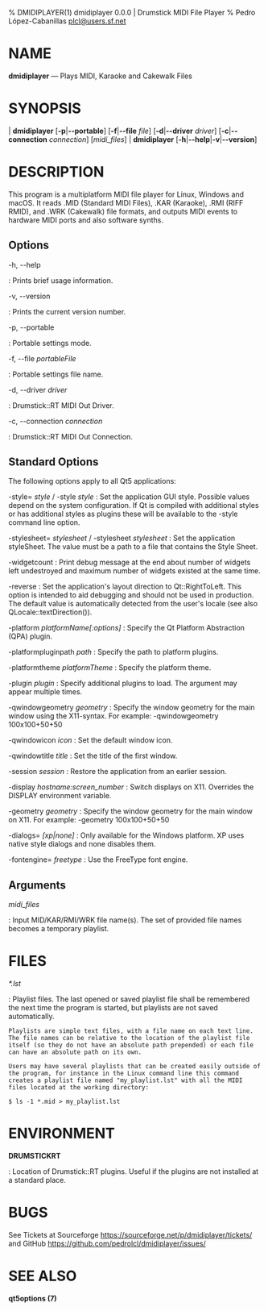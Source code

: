 % DMIDIPLAYER(1) dmidiplayer 0.0.0 | Drumstick MIDI File Player
% Pedro López-Cabanillas <plcl@users.sf.net>

# NAME

**dmidiplayer** — Plays MIDI, Karaoke and Cakewalk Files

# SYNOPSIS

| **dmidiplayer** \[**-p**|**--portable**] [**-f**|**--file** _file_] [**-d**|**--driver** _driver_] [**-c**|**--connection** _connection_] \[_midi_files_]
| **dmidiplayer** \[**-h**|**--help**|**-v**|**--version**]

# DESCRIPTION

This program is a multiplatform MIDI file player for Linux, Windows and macOS. 
It reads .MID (Standard MIDI Files), .KAR (Karaoke), .RMI (RIFF RMID), and .WRK (Cakewalk) file formats, 
and outputs MIDI events to hardware MIDI ports and also software synths.

## Options

-h, --help

:   Prints brief usage information.

-v, --version

:   Prints the current version number.

-p, --portable

:   Portable settings mode.

-f, --file _portableFile_

:   Portable settings file name.
  
-d, --driver _driver_

:   Drumstick::RT MIDI Out Driver.

-c, --connection _connection_

:   Drumstick::RT MIDI Out Connection.

## Standard Options

The following options apply to all Qt5 applications:

-style= _style_ / -style _style_
:   Set the application GUI style. Possible values depend on the system configuration. 
    If Qt is compiled with additional styles or has additional styles as plugins these
    will be available to the -style command line option.

-stylesheet= _stylesheet_ / -stylesheet _stylesheet_
:   Set the application styleSheet. The value must be a path to a file that contains the Style Sheet.

-widgetcount
:   Print debug message at the end about number of widgets left undestroyed and maximum number of widgets existed at the same time.

-reverse
:   Set the application's layout direction to Qt::RightToLeft. This option is intended to aid debugging and should not be used in production. 
    The default value is automatically detected from the user's locale (see also QLocale::textDirection()).

-platform _platformName[:options]_
:   Specify the Qt Platform Abstraction (QPA) plugin.

-platformpluginpath _path_
:   Specify the path to platform plugins.

-platformtheme _platformTheme_
:   Specify the platform theme.

-plugin _plugin_
:   Specify additional plugins to load. The argument may appear multiple times.

-qwindowgeometry _geometry_
:   Specify the window geometry for the main window using the X11-syntax. For example: -qwindowgeometry 100x100+50+50

-qwindowicon _icon_
:   Set the default window icon.

-qwindowtitle _title_
:   Set the title of the first window.

-session _session_
:   Restore the application from an earlier session.

-display _hostname:screen_number_
:   Switch displays on X11. Overrides the DISPLAY environment variable.

-geometry _geometry_
:   Specify the window geometry for the main window on X11. For example: -geometry 100x100+50+50

-dialogs= _[xp|none]_
:   Only available for the Windows platform. XP uses native style dialogs and none disables them.

-fontengine= _freetype_
:   Use the FreeType font engine.

## Arguments

_midi_files_

:   Input MID/KAR/RMI/WRK file name(s). The set of provided file names becomes a temporary playlist.

# FILES

*\*.lst*

:   Playlist files. The last opened or saved playlist file shall be remembered the next time the program is started, but playlists are not saved automatically.

    Playlists are simple text files, with a file name on each text line. The file names can be relative to the location of the playlist file itself (so they do not have an absolute path prepended) or each file can have an absolute path on its own.

    Users may have several playlists that can be created easily outside of the program, for instance in the Linux command line this command creates a playlist file named "my_playlist.lst" with all the MIDI files located at the working directory:

~~~
$ ls -1 *.mid > my_playlist.lst
~~~

# ENVIRONMENT

**DRUMSTICKRT**

:   Location of Drumstick::RT plugins. Useful if the plugins are not installed at a standard place.

# BUGS

See Tickets at Sourceforge <https://sourceforge.net/p/dmidiplayer/tickets/> and GitHub <https://github.com/pedrolcl/dmidiplayer/issues/>

# SEE ALSO

**qt5options (7)**

